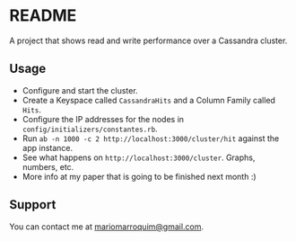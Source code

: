 README
======

A project that shows read and write performance over a Cassandra cluster.

Usage
-----

* Configure and start the cluster.
* Create a Keyspace called `CassandraHits` and a Column Family called `Hits`.
* Configure the IP addresses for the nodes in `config/initializers/constantes.rb`.
* Run `ab -n 1000 -c 2 http://localhost:3000/cluster/hit` against the app instance.
* See what happens on `http://localhost:3000/cluster`. Graphs, numbers, etc.
* More info at my paper that is going to be finished next month :)

Support
-------

You can contact me at mariomarroquim@gmail.com.

